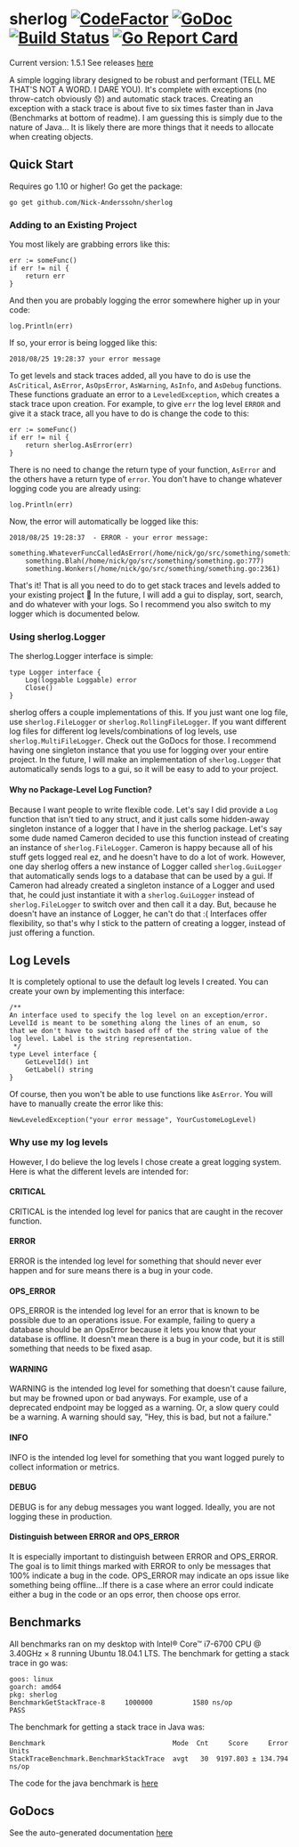 # sherlog [![CodeFactor](https://www.codefactor.io/repository/github/nick-anderssohn/sherlog/badge)](https://www.codefactor.io/repository/github/nick-anderssohn/sherlog) [![GoDoc](https://godoc.org/github.com/Nick-Anderssohn/sherlog?status.svg)](https://godoc.org/github.com/Nick-Anderssohn/sherlog) [![Build Status](https://travis-ci.org/Nick-Anderssohn/sherlog.svg?branch=master)](https://travis-ci.org/Nick-Anderssohn/sherlog) [![Go Report Card](https://goreportcard.com/badge/github.com/Nick-Anderssohn/sherlog)](https://goreportcard.com/report/github.com/Nick-Anderssohn/sherlog)

Current version: 1.5.1 See releases [here](https://github.com/Nick-Anderssohn/sherlog/releases)

A simple logging library designed to be robust and performant (TELL ME THAT'S NOT A WORD. I DARE YOU). It's complete
with exceptions (no throw-catch obviously :disappointed:) and automatic stack traces. Creating an exception
with a stack trace is about five to six times faster than in Java (Benchmarks at bottom of readme). I am guessing this is simply due to the nature of Java...
It is likely there are more things that it needs to allocate when creating objects.

## Quick Start
Requires go 1.10 or higher!
Go get the package:
```
go get github.com/Nick-Anderssohn/sherlog
```
### Adding to an Existing Project
You most likely are grabbing errors like this:
```
err := someFunc()
if err != nil {
    return err
}
```
And then you are probably logging the error somewhere higher up in your code:
```
log.Println(err)
```
If so, your error is being logged like this:
```
2018/08/25 19:28:37 your error message
```
To get levels and stack traces added, all you have to do is use the `AsCritical`, `AsError`, `AsOpsError`, `AsWarning`, `AsInfo`, and `AsDebug`
functions. These functions graduate an error to a `LeveledException`, which creates a stack trace upon creation. For example, to give 
`err` the log level `ERROR` and give it a stack trace, all you have to do is change the code to this:
```
err := someFunc()
if err != nil {
    return sherlog.AsError(err)
}
```
There is no need to change the return type of your function, `AsError` and the others have a return type of `error`. You don't have to change
whatever logging code you are already using:
```
log.Println(err)
```
Now, the error will automatically be logged like this:
```
2018/08/25 19:28:37  - ERROR - your error message:
	something.WhateverFuncCalledAsError(/home/nick/go/src/something/something.go:57)
	something.Blah(/home/nick/go/src/something/something.go:777)
	something.Wonkers(/home/nick/go/src/something/something.go:2361)
```
That's it! That is all you need to do to get stack traces and levels added to your existing project :slightly_smiling_face:
In the future, I will add a gui to display, sort, search, and do whatever with your logs. So I recommend you also switch to my logger
which is documented below.

### Using sherlog.Logger
The sherlog.Logger interface is simple:
```
type Logger interface {
	Log(loggable Loggable) error
	Close()
}
```
sherlog offers a couple implementations of this. If you just want one log file, use `sherlog.FileLogger` or `sherlog.RollingFileLogger`. If you want different log files
for different log levels/combinations of log levels, use `sherlog.MultiFileLogger`. Check out the GoDocs for those. I recommend having one singleton
instance that you use for logging over your entire project. In the future, I will make an implementation of `sherlog.Logger` that automatically
sends logs to a gui, so it will be easy to add to your project.

#### Why no Package-Level Log Function?
Because I want people to write flexible code. Let's say I did provide a `Log` function that isn't tied to any struct, and it just calls
some hidden-away singleton instance of a logger that I have in the sherlog package. Let's say some dude named Cameron decided to use this 
function instead of creating an instance of `sherlog.FileLogger`. Cameron is happy because all of his stuff gets logged real ez, and he doesn't
have to do a lot of work. However, one day sherlog offers a new instance of Logger called `sherlog.GuiLogger` that automatically sends logs
to a database that can be used by a gui. If Cameron had already created a singleton instance of a Logger and used that, he could just instantiate
it with a `sherlog.GuiLogger` instead of `sherlog.FileLogger` to switch over and then call it a day. But, because he doesn't have an instance of Logger, he can't do that :( Interfaces
offer flexibility, so that's why I stick to the pattern of creating a logger, instead of just offering a function.

## Log Levels
It is completely optional to use the default log levels I created. You can create your own by implementing this interface:
```
/**
An interface used to specify the log level on an exception/error.
LevelId is meant to be something along the lines of an enum, so
that we don't have to switch based off of the string value of the
log level. Label is the string representation.
 */
type Level interface {
	GetLevelId() int
	GetLabel() string
}
```
Of course, then you won't be able to use functions like `AsError`. You will have to manually create the error like this:
```
NewLeveledException("your error message", YourCustomeLogLevel)
```
### Why use my log levels
However, I do believe the log levels I chose create a great logging system. Here is what the different levels are intended for:

#### CRITICAL
CRITICAL is the intended log level for panics that are caught in the recover function.

#### ERROR
ERROR is the intended log level for something that should never ever happen and for sure
means there is a bug in your code.

#### OPS_ERROR
OPS_ERROR is the intended log level for an error that is known to be possible due to an operations issue.
For example, failing to query a database should be an OpsError because it lets you know that your database is
offline. It doesn't mean there is a bug in your code, but it is still something that needs to be fixed asap.

#### WARNING
WARNING is the intended log level for something that doesn't cause failure, but may be frowned
upon or bad anyways. For example, use of a deprecated endpoint may be logged as a warning. Or, a slow query could be a 
warning. A warning should say, "Hey, this is bad, but not a failure."

#### INFO
INFO is the intended log level for something that you want logged purely to collect information or metrics.

#### DEBUG
DEBUG is for any debug messages you want logged. Ideally, you are not logging these in production.

#### Distinguish between ERROR and OPS_ERROR
It is especially important to distinguish between ERROR and OPS_ERROR. The goal is to limit things marked with ERROR to only be messages that 100% indicate a bug in the code. OPS_ERROR may indicate an ops issue like something being offline...If there is a case where an error could indicate either a bug in the code or an ops error, then choose ops error.

## Benchmarks
All benchmarks ran on my desktop with Intel® Core™ i7-6700 CPU @ 3.40GHz × 8 running Ubuntu 18.04.1 LTS. The benchmark
for getting a stack trace in go was:
```
goos: linux
goarch: amd64
pkg: sherlog
BenchmarkGetStackTrace-8   	 1000000	      1580 ns/op
PASS
```
The benchmark for getting a stack trace in Java was:
```
Benchmark                                Mode  Cnt     Score     Error  Units
StackTraceBenchmark.BenchmarkStackTrace  avgt   30  9197.803 ± 134.794  ns/op
```
The code for the java benchmark is [here](https://github.com/Nick-Anderssohn/java-stack-trace-benchmark)

## GoDocs
See the auto-generated documentation [here](https://godoc.org/github.com/Nick-Anderssohn/sherlog)
